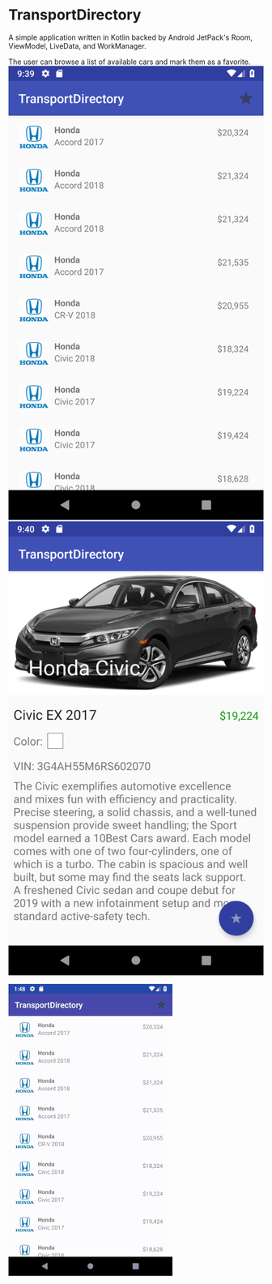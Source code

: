 # TransportDirectory

A simple application written in Kotlin backed by Android JetPack's Room, ViewModel, LiveData, and WorkManager.

The user can browse a list of available cars and mark them as a favorite. 
![List of Cars](https://github.com/CapTechMobile/TransportDirectory/blob/master/CarList.png)
![Car Detail](https://github.com/CapTechMobile/TransportDirectory/blob/master/CarDetails.png)


![Transport Directory](https://github.com/CapTechMobile/TransportDirectory/blob/master/TransportDirectorySmall.gif)
